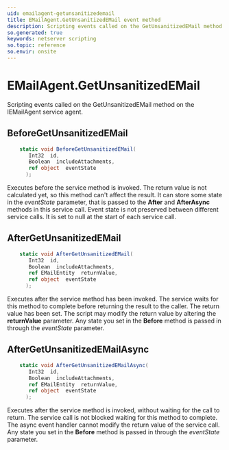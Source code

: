 ```yaml
---
uid: emailagent-getunsanitizedemail
title: EMailAgent.GetUnsanitizedEMail event method
description: Scripting events called on the GetUnsanitizedEMail method on the EMailAgent service agent.
so.generated: true
keywords: netserver scripting
so.topic: reference
so.envir: onsite
---
```

# EMailAgent.GetUnsanitizedEMail

Scripting events called on the <see cref='M:IEMailAgent.GetUnsanitizedEMail'>GetUnsanitizedEMail</see> method on the <see cref='IEMailAgent'>IEMailAgent</see>  service agent.

## BeforeGetUnsanitizedEMail
```cs
    static void BeforeGetUnsanitizedEMail(
       Int32  id,
       Boolean  includeAttachments,
       ref object  eventState
      );
```
Executes before the service method is invoked.
The return value is not calculated yet, so this method can't affect the result.
It can store some state in the *eventState* parameter, that is passed to the **After** and **AfterAsync** methods in this service call.
Event state is not preserved between different service calls. It is set to null at the start of each service call.
## AfterGetUnsanitizedEMail
```cs
    static void AfterGetUnsanitizedEMail(
       Int32  id,
       Boolean  includeAttachments,
       ref EMailEntity  returnValue,
       ref object  eventState
      );
```
Executes after the service method has been invoked. The service waits for this method to complete before returning the result to the caller.
The return value has been set. The script may modify the return value by altering the **returnValue** parameter.
Any state you set in the **Before** method is passed in through the *eventState* parameter.
## AfterGetUnsanitizedEMailAsync
```cs
    static void AfterGetUnsanitizedEMailAsync(
       Int32  id,
       Boolean  includeAttachments,
       ref EMailEntity  returnValue,
       ref object  eventState
      );
```
Executes after the service method is invoked, without waiting for the call to return.
The service call is not blocked waiting for this method to complete.
The async event handler cannot modify the return value of the service call.
Any state you set in the **Before** method is passed in through the *eventState* parameter.

